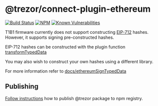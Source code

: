 # @trezor/connect-plugin-ethereum

[![Build Status](https://github.com/trezor/trezor-suite/actions/workflows/connect-test.yml/badge.svg)](https://github.com/trezor/trezor-suite/actions/workflows/connect-test.yml)
[![NPM](https://img.shields.io/npm/v/@trezor/connect-plugin-ethereum.svg)](https://www.npmjs.org/package/@trezor/connect-plugin-ethereum)
[![Known Vulnerabilities](https://snyk.io/test/github/trezor/connect-plugin-ethereum/badge.svg?targetFile=package.json)](https://snyk.io/test/github/trezor/trezor-suite?targetFile=packages/connect-plugin-ethereum/package.json)

T1B1 firmware currently does not support constructing [EIP-712](https://eips.ethereum.org/EIPS/eip-712)
hashes. However, it supports signing pre-constructed hashes.

EIP-712 hashes can be constructed with the plugin function
[transformTypedData](./index.js)

You may also wish to construct your own hashes using a different library.

For more information refer to [docs/ethereumSignTypedData](../../docs/packages/connect/methods/ethereumSignTypedData.md)

## Publishing

[Follow instructions](../../docs/releases/npm-packages.md) how to publish @trezor package to npm registry.
